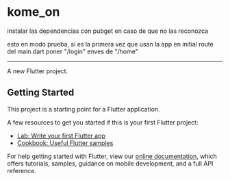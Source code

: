 # kome_on

instalar las dependencias con pubget en caso de que no las reconozca

esta en modo prueba, si es la primera vez que usan la app en initial route del main.dart poner "/login" enves de "/home"








------------------------------------------------------------------------------------
A new Flutter project.

## Getting Started

This project is a starting point for a Flutter application.

A few resources to get you started if this is your first Flutter project:

- [Lab: Write your first Flutter app](https://flutter.dev/docs/get-started/codelab)
- [Cookbook: Useful Flutter samples](https://flutter.dev/docs/cookbook)

For help getting started with Flutter, view our
[online documentation](https://flutter.dev/docs), which offers tutorials,
samples, guidance on mobile development, and a full API reference.
